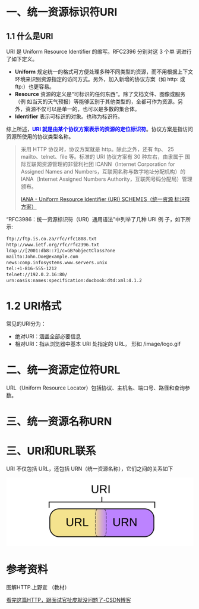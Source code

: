 # 一、统一资源标识符URI

## 1.1 什么是URI

URI 是 Uniform Resource Identifier 的缩写。RFC2396 分别对这 3 个单 词进行了如下定义。

- **Uniform**  规定统一的格式可方便处理多种不同类型的资源，而不用根据上下文 环境来识别资源指定的访问方式。另外，加入新增的协议方案（如 http: 或 ftp:）也更容易。
- **Resource**  资源的定义是“可标识的任何东西”。除了文档文件、图像或服务（例 如当天的天气预报）等能够区别于其他类型的，全都可作为资源。另 外，资源不仅可以是单一的，也可以是多数的集合体。
- **Identifier**  表示可标识的对象。也称为标识符。

综上所述，<font color="blue">**URI 就是由某个协议方案表示的资源的定位标识符**</font>。协议方案是指访问资源所使用的协议类型名称。

> 采用 HTTP 协议时，协议方案就是 http。除此之外，还有 ftp、 25 mailto、telnet、file 等。标准的 URI 协议方案有 30 种左右，由隶属于 国际互联网资源管理的非营利社团 ICANN（Internet Corporation for Assigned Names and Numbers，互联网名称与数字地址分配机构）的 IANA（Internet Assigned Numbers Authority，互联网号码分配局）管理颁布。
>
> [IANA - Uniform Resource Identifier (URI) SCHEMES（统一资源 标识符方案）](https://www.iana.org/assignments/uri-schemes/uri-schemes.xhtml)



“RFC3986：统一资源标识符（URI）通用语法”中列举了几种 URI 例 子，如下所示:

```
ftp://ftp.is.co.za/rfc/rfc1808.txt
http://www.ietf.org/rfc/rfc2396.txt
ldap://[2001:db8::7]/c=GB?objectClass?one
mailto:John.Doe@example.com
news:comp.infosystems.www.servers.unix
tel:+1-816-555-1212
telnet://192.0.2.16:80/
urn:oasis:names:specification:docbook:dtd:xml:4.1.2
```



# 1.2 URI格式

常见的URI分为：

- 绝对URI：涵盖全部必要信息
- 相对URI：指从浏览器中基本 URI 处指定的 URL， 形如 /image/logo.gif





# 二、统一资源定位符URL

URL（Uniform Resource Locator）包括协议、主机名、端口号、路径和查询参数。





# 三、统一资源名称URN







# 三、URI和URL联系

URI 不仅包括 URL，还包括 URN（统一资源名称），它们之间的关系如下

![img](images/aHR0cHM6Ly9pbWcyMDE4LmNuYmxvZ3MuY29tL2Jsb2cvMTUxNTExMS8yMDIwMDEvMTUxNTExMS0yMDIwMDExMDIwMTM0MjUwMy02MDIyNDQ1NS5wbmc)



# 参考资料

图解HTTP.上野宣 （教材）

[看完这篇HTTP，跟面试官扯皮就没问题了-CSDN博客](https://blog.csdn.net/qq_36894974/article/details/103930478?ops_request_misc=%7B%22request%5Fid%22%3A%22168912444016782427479000%22%2C%22scm%22%3A%2220140713.130102334..%22%7D&request_id=168912444016782427479000&biz_id=0&utm_medium=distribute.pc_search_result.none-task-blog-2~all~top_positive~default-1-103930478-null-null.142^v88^control_2,239^v2^insert_chatgpt&utm_term=HTTP协议&spm=1018.2226.3001.4187)